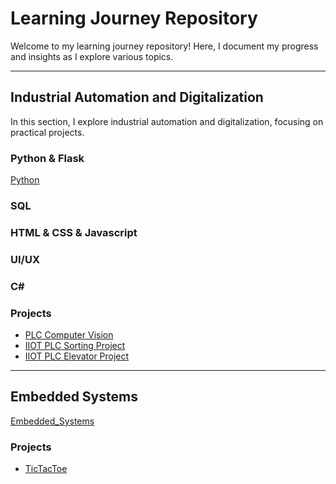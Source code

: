 # Learning Journey Repository
Welcome to my learning journey repository! Here, I document my progress and insights as I explore various topics.

---

## Industrial Automation and Digitalization
In this section, I explore industrial automation and digitalization, focusing on practical projects.

### Python & Flask
[Python](https://github.com/Mohamed-Shams/Python)

### SQL
### HTML & CSS & Javascript
### UI/UX
### C#

### Projects
- [PLC Computer Vision](https://github.com/Mohamed-Shams/PLC_ComputerVision)
- [IIOT PLC Sorting Project](https://github.com/Mohamed-Shams/IIOT-PLC-SortingProject)
- [IIOT PLC Elevator Project](https://github.com/Mohamed-Shams/IIOT-PLC-ElevatorProject)
---

## Embedded Systems
[Embedded_Systems](https://github.com/Mohamed-Shams/Embedded_Systems)
### Projects
- [TicTacToe](https://github.com/Mohamed-Shams/TicTacToe)
